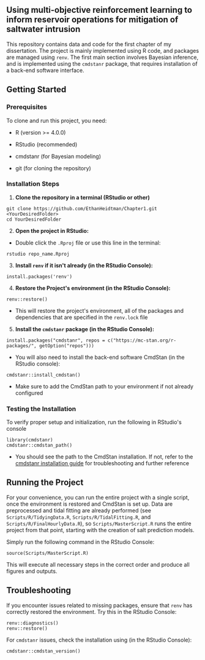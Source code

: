 ## Using multi-objective reinforcement learning to inform reservoir operations for mitigation of saltwater intrusion

This repository contains data and code for the first chapter of my dissertation. The project is mainly implemented using R code, and packages are managed using `renv`. The first main section involves Bayesian inference, and is implemented using the `cmdstanr` package, that requires installation of a back-end software interface.

## Getting Started

### Prerequisites

To clone and run this project, you need:

-   R (version \>= 4.0.0)

-   RStudio (recommended)

-   cmdstanr (for Bayesian modeling)

-   git (for cloning the repository)

### Installation Steps

1.  **Clone the repository in a terminal (RStudio or other)**

```{bash}
git clone https://github.com/EthanHeidtman/Chapter1.git <YourDesiredFolder>
cd YourDesiredFolder
```

2.  **Open the project in RStudio:**

-   Double click the `.Rproj` file or use this line in the terminal:

```{bash}
rstudio repo_name.Rproj
```

3.  **Install `renv` if it isn't already (in the RStudio Console):**

```{r}
install.packages('renv')
```

4.  **Restore the Project's environment (in the RStudio Console):**

```{r}
renv::restore()
```

-   This will restore the project's environment, all of the packages and dependencies that are specified in the `renv.lock` file

5.  **Install the `cmdstanr` package (in the RStudio Console):**

```{r}
install.packages("cmdstanr", repos = c("https://mc-stan.org/r-packages/", getOption("repos")))
```

-   You will also need to install the back-end software CmdStan (in the RStudio console):

```{r}
cmdstanr::install_cmdstan()
```

-   Make sure to add the CmdStan path to your environment if not already configured

### Testing the Installation

To verify proper setup and initialization, run the following in RStudio's console

```{r}
library(cmdstanr)
cmdstanr::cmdstan_path()
```

-   You should see the path to the CmdStan installation. If not, refer to the [cmdstanr installation guide](https://mc-stan.org/cmdstanr/articles/cmdstanr.html) for troubleshooting and further reference

## Running the Project

For your convenience, you can run the entire project with a single script, once the environment is restored and CmdStan is set up. Data are preprocessed and tidal fitting are already performed (see `Scripts/R/TidyingData.R`, `Scripts/R/TidalFitting.R`, and `Scripts/R/FinalHourlyData.R`), so `Scripts/MasterScript.R` runs the entire project from that point, starting with the creation of salt prediction models.

Simply run the following command in the RStudio Console:

```{r}
source(Scripts/MasterScript.R)
```

This will execute all necessary steps in the correct order and produce all figures and outputs.

## Troubleshooting

If you encounter issues related to missing packages, ensure that `renv` has correctly restored the environment. Try this in the RStudio Console:

```{r}
renv::diagnostics()
renv::restore()
```

For `cmdstanr` issues, check the installation using (in the RStudio Console):

```{r}
cmdstanr::cmdstan_version()
```
